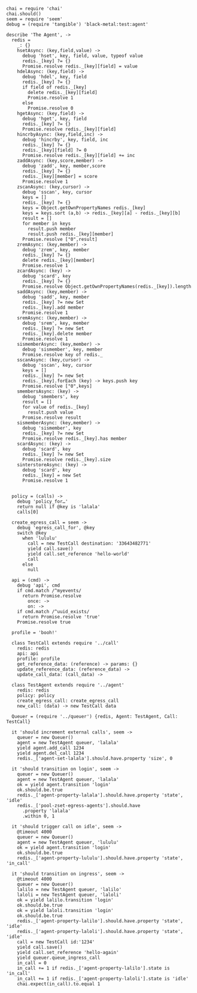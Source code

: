     chai = require 'chai'
    chai.should()
    seem = require 'seem'
    debug = (require 'tangible') 'black-metal:test:agent'

    describe 'The Agent', ->
      redis =
        _: {}
        hsetAsync: (key,field,value) ->
          debug 'hset', key, field, value, typeof value
          redis._[key] ?= {}
          Promise.resolve redis._[key][field] = value
        hdelAsync: (key,field) ->
          debug 'hdel', key, field
          redis._[key] ?= {}
          if field of redis._[key]
            delete redis._[key][field]
            Promise.resolve 1
          else
            Promise.resolve 0
        hgetAsync: (key,field) ->
          debug 'hget', key, field
          redis._[key] ?= {}
          Promise.resolve redis._[key][field]
        hincrbyAsync: (key,field,inc) ->
          debug 'hincrby', key, field, inc
          redis._[key] ?= {}
          redis._[key][field] ?= 0
          Promise.resolve redis._[key][field] += inc
        zaddAsync: (key,score,member) ->
          debug 'zadd', key, member,score
          redis._[key] ?= {}
          redis._[key][member] = score
          Promise.resolve 1
        zscanAsync: (key,cursor) ->
          debug 'sscan', key, cursor
          keys = []
          redis._[key] ?= {}
          keys = Object.getOwnPropertyNames redis._[key]
          keys = keys.sort (a,b) -> redis._[key][a] - redis._[key][b]
          result = []
          for member in keys
            result.push member
            result.push redis._[key][member]
          Promise.resolve ["0",result]
        zremAsync: (key,member) ->
          debug 'zrem', key, member
          redis._[key] ?= {}
          delete redis._[key][member]
          Promise.resolve 1
        zcardAsync: (key) ->
          debug 'scard', key
          redis._[key] ?= {}
          Promise.resolve Object.getOwnPropertyNames(redis._[key]).length
        saddAsync: (key,member) ->
          debug 'sadd', key, member
          redis._[key] ?= new Set
          redis._[key].add member
          Promise.resolve 1
        sremAsync: (key,member) ->
          debug 'srem', key, member
          redis._[key] ?= new Set
          redis._[key].delete member
          Promise.resolve 1
        sismemberAsync: (key,member) ->
          debug 'sismember', key, member
          Promise.resolve key of redis._
        sscanAsync: (key,cursor) ->
          debug 'sscan', key, cursor
          keys = []
          redis._[key] ?= new Set
          redis._[key].forEach (key) -> keys.push key
          Promise.resolve ["0",keys]
        smembersAsync: (key) ->
          debug 'smembers', key
          result = []
          for value of redis._[key]
            result.push value
          Promise.resolve result
        sismemberAsync: (key,member) ->
          debug 'sismember', key
          redis._[key] ?= new Set
          Promise.resolve redis._[key].has member
        scardAsync: (key) ->
          debug 'scard', key
          redis._[key] ?= new Set
          Promise.resolve redis._[key].size
        sinterstoreAsync: (key) ->
          debug 'scard', key
          redis._[key] = new Set
          Promise.resolve 1


      policy = (calls) ->
        debug 'policy_for…'
        return null if @key is 'lalala'
        calls[0]

      create_egress_call = seem ->
        debug 'egress_call_for', @key
        switch @key
          when 'lululu'
            call = new TestCall destination: '33643482771'
            yield call.save()
            yield call.set_reference 'hello-world'
            call
          else
            null

      api = (cmd) ->
        debug 'api', cmd
        if cmd.match /^myevents/
          return Promise.resolve
            once: ->
            on: ->
        if cmd.match /^uuid_exists/
          return Promise.resolve 'true'
        Promise.resolve true

      profile = 'booh!'

      class TestCall extends require '../call'
        redis: redis
        api: api
        profile: profile
        get_reference_data: (reference) -> params: {}
        update_reference_data: (reference_data) ->
        update_call_data: (call_data) ->

      class TestAgent extends require '../agent'
        redis: redis
        policy: policy
        create_egress_call: create_egress_call
        new_call: (data) -> new TestCall data

      Queuer = (require '../queuer') {redis, Agent: TestAgent, Call: TestCall}

      it 'should increment external calls', seem ->
        queuer = new Queuer()
        agent = new TestAgent queuer, 'lalala'
        yield agent.add_call 1234
        yield agent.del_call 1234
        redis._['agent-set-lalala'].should.have.property 'size', 0

      it 'should transition on login', seem ->
        queuer = new Queuer()
        agent = new TestAgent queuer, 'lalala'
        ok = yield agent.transition 'login'
        ok.should.be.true
        redis._['agent-property-lalala'].should.have.property 'state', 'idle'
        redis._['pool-zset-egress-agents'].should.have
          .property 'lalala'
          .within 0, 1

      it 'should trigger call on idle', seem ->
        @timeout 4000
        queuer = new Queuer()
        agent = new TestAgent queuer, 'lululu'
        ok = yield agent.transition 'login'
        ok.should.be.true
        redis._['agent-property-lululu'].should.have.property 'state', 'in_call'

      it 'should transition on ingress', seem ->
        @timeout 4000
        queuer = new Queuer()
        lalilo = new TestAgent queuer, 'lalilo'
        laloli = new TestAgent queuer, 'laloli'
        ok = yield lalilo.transition 'login'
        ok.should.be.true
        ok = yield laloli.transition 'login'
        ok.should.be.true
        redis._['agent-property-lalilo'].should.have.property 'state', 'idle'
        redis._['agent-property-laloli'].should.have.property 'state', 'idle'
        call = new TestCall id:'1234'
        yield call.save()
        yield call.set_reference 'hello-again'
        yield queuer.queue_ingress_call
        in_call = 0
        in_call += 1 if redis._['agent-property-lalilo'].state is 'in_call'
        in_call += 1 if redis._['agent-property-laloli'].state is 'idle'
        chai.expect(in_call).to.equal 1
